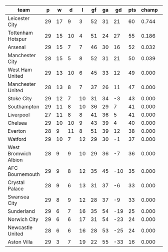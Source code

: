 |         team         | p  | w  | d  | l  | gf | ga | gd  | pts | champ |  rlg  |
|----------------------|----|----|----|----|----|----|-----|-----|-------|-------|
| Leicester City       | 29 | 17 |  9 |  3 | 52 | 31 |  21 |  60 | 0.744 | 0.000|
| Tottenham Hotspur    | 29 | 15 | 10 |  4 | 51 | 24 |  27 |  55 | 0.186 | 0.000|
| Arsenal              | 29 | 15 |  7 |  7 | 46 | 30 |  16 |  52 | 0.032 | 0.000|
| Manchester City      | 28 | 15 |  5 |  8 | 52 | 31 |  21 |  50 | 0.039 | 0.000|
| West Ham United      | 29 | 13 | 10 |  6 | 45 | 33 |  12 |  49 | 0.000 | 0.000|
| Manchester United    | 28 | 13 |  8 |  7 | 37 | 26 |  11 |  47 | 0.000 | 0.000|
| Stoke City           | 29 | 12 |  7 | 10 | 31 | 34 |  -3 |  43 | 0.000 | 0.000|
| Southampton          | 29 | 11 |  8 | 10 | 36 | 29 |   7 |  41 | 0.000 | 0.000|
| Liverpool            | 27 | 11 |  8 |  8 | 41 | 36 |   5 |  41 | 0.000 | 0.000|
| Chelsea              | 29 | 10 | 10 |  9 | 43 | 39 |   4 |  40 | 0.000 | 0.000|
| Everton              | 28 |  9 | 11 |  8 | 51 | 39 |  12 |  38 | 0.000 | 0.000|
| Watford              | 29 | 10 |  7 | 12 | 29 | 30 |  -1 |  37 | 0.000 | 0.001|
| West Bromwich Albion | 28 |  9 |  9 | 10 | 29 | 36 |  -7 |  36 | 0.000 | 0.002|
| AFC Bournemouth      | 29 |  9 |  8 | 12 | 35 | 45 | -10 |  35 | 0.000 | 0.004|
| Crystal Palace       | 28 |  9 |  6 | 13 | 31 | 37 |  -6 |  33 | 0.000 | 0.013|
| Swansea City         | 29 |  8 |  9 | 12 | 28 | 37 |  -9 |  33 | 0.000 | 0.025|
| Sunderland           | 29 |  6 |  7 | 16 | 35 | 54 | -19 |  25 | 0.000 | 0.575|
| Norwich City         | 29 |  6 |  6 | 17 | 31 | 54 | -23 |  24 | 0.000 | 0.649|
| Newcastle United     | 28 |  6 |  6 | 16 | 28 | 53 | -25 |  24 | 0.000 | 0.734|
| Aston Villa          | 29 |  3 |  7 | 19 | 22 | 55 | -33 |  16 | 0.000 | 0.996|
